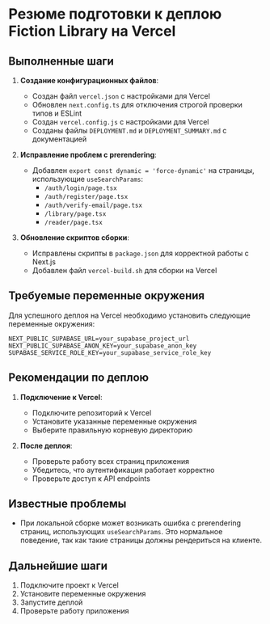 # Резюме подготовки к деплою Fiction Library на Vercel

## Выполненные шаги

1. **Создание конфигурационных файлов**:
   - Создан файл `vercel.json` с настройками для Vercel
   - Обновлен `next.config.ts` для отключения строгой проверки типов и ESLint
   - Создан `vercel.config.js` с настройками для Vercel
   - Созданы файлы `DEPLOYMENT.md` и `DEPLOYMENT_SUMMARY.md` с документацией

2. **Исправление проблем с prerendering**:
   - Добавлен `export const dynamic = 'force-dynamic'` на страницы, использующие `useSearchParams`:
     - `/auth/login/page.tsx`
     - `/auth/register/page.tsx`
     - `/auth/verify-email/page.tsx`
     - `/library/page.tsx`
     - `/reader/page.tsx`

3. **Обновление скриптов сборки**:
   - Исправлены скрипты в `package.json` для корректной работы с Next.js
   - Добавлен файл `vercel-build.sh` для сборки на Vercel

## Требуемые переменные окружения

Для успешного деплоя на Vercel необходимо установить следующие переменные окружения:

```
NEXT_PUBLIC_SUPABASE_URL=your_supabase_project_url
NEXT_PUBLIC_SUPABASE_ANON_KEY=your_supabase_anon_key
SUPABASE_SERVICE_ROLE_KEY=your_supabase_service_role_key
```

## Рекомендации по деплою

1. **Подключение к Vercel**:
   - Подключите репозиторий к Vercel
   - Установите указанные переменные окружения
   - Выберите правильную корневую директорию

2. **После деплоя**:
   - Проверьте работу всех страниц приложения
   - Убедитесь, что аутентификация работает корректно
   - Проверьте доступ к API endpoints

## Известные проблемы

- При локальной сборке может возникать ошибка с prerendering страниц, использующих `useSearchParams`. Это нормальное поведение, так как такие страницы должны рендериться на клиенте.

## Дальнейшие шаги

1. Подключите проект к Vercel
2. Установите переменные окружения
3. Запустите деплой
4. Проверьте работу приложения